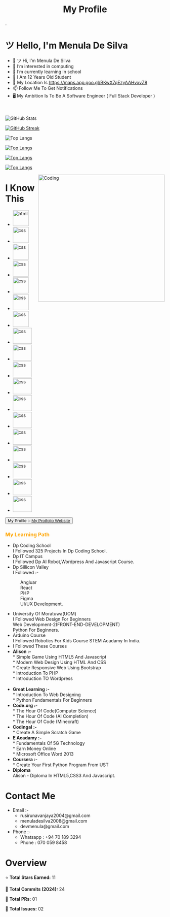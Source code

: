 
<h1><center>My Profile</center></h1>.
<h1>ツ Hello, I'm Menula De Silva </h1>



- 👋 ツ Hi, I’m Menula De Silva
- 👀 I’m interested in computing
- 🌱 I’m currently learning in school
- 🧒 I Am 12 Years Old Student
- 🏡 My Location Is https://maps.app.goo.gl/BKwX7qEzyAAHvxvZ8
- 📫 Follow Me To Get Notifications
- 🖥 My Ambition Is To Be A Software Engineer ( Full Stack Developer )
<br><br><br>

![GitHub Stats](https://github-readme-stats.vercel.app/api?username=Menula-De-Silva&show_icons=true&theme=dark)

[![GitHub Streak](https://github-readme-streak-stats.herokuapp.com/?user=Menula-De-Silva&theme=dark)](https://git.io/streak-stats)

![Top Langs](https://github-readme-stats.vercel.app/api/top-langs/?username=Menula-De-Silva&hide_progress=false&theme=tokyonight)

[![Top Langs](https://github-readme-stats.vercel.app/api/top-langs/?username=Menula-De-Silva&layout=donut&theme=tokyonight)](https://github.com/Menula-De-Silva/github-readme-stats)

[![Top Langs](https://github-readme-stats.vercel.app/api/top-langs/?username=Menula-De-Silva&layout=donut-vertical&theme=tokyonight)](https://github.com/Menula-De-Silva/github-readme-stats)

[![Top Langs](https://github-readme-stats.vercel.app/api/top-langs/?username=Menula-De-Silva&layout=pie&theme=tokyonight)](https://github.com/Menula-De-Silva/github-readme-stats)



<img align="right" alt="Coding" width="400" src="https://pixel77.com/wp-content/uploads/2016/05/graphic-design-gifs-2-1.gif">

<h1>I Know This</h1>
<ul>
  <li><img width="50px" height="50px" alt="html" src="https://encrypted-tbn0.gstatic.com/images?q=tbn:ANd9GcTTuspKjKxXgABkRelAAyT-yjDbapueYgL-ag&s"></li>
  <li><img width="50px" height="50px" alt="css" src="https://w7.pngwing.com/pngs/4/808/png-transparent-css3-css3-logo-logo-language-programming-language-css-3d-icon-thumbnail.png"></li>
  <li><img width="50px" height="50px" alt="css" src="https://banner2.cleanpng.com/20190129/vxi/kisspng-javascript-web-applications-scalable-vector-graphi-1713908481051.webp"></li>
  <li><img width="50px" height="50px" alt="css" src="https://w7.pngwing.com/pngs/185/655/png-transparent-logo-php-computer-icons-symbol-miscellaneous-emblem-text-thumbnail.png"></li>
  <li><img width="50px" height="50px" alt="css" src="https://banner2.cleanpng.com/20181109/oll/kisspng-java-development-kit-logo-programming-language-por-java-logo-svg-1713924793188.webp"></li>
  <li><img width="50px" height="50px" alt="css" src="https://encrypted-tbn0.gstatic.com/images?q=tbn:ANd9GcQo415OW0D4O47Vp3PRlPuNo_-FXY3GGFBYeQ&s"></li>
  <li><img width="50px" height="50px" alt="css" src="https://yt3.googleusercontent.com/y4J_Fs5ksRlxx6_LzT1VKxVqH_T8Vyn_RN_YYgLJhuMzBS5qxTgm7NlEcMkQd3hgCpfWtYcEUg=s900-c-k-c0x00ffffff-no-rj"></li>
  <li><img width="60px" height="50px" alt="css" src="https://encrypted-tbn0.gstatic.com/images?q=tbn:ANd9GcSopA7FFmbqwEw4hT_0c2dswWepiRekm17JTw&s"></li>
  <li><img width="60px" height="50px" alt="css" src="https://miro.medium.com/v2/resize:fit:800/1*bc9pmTiyKR0WNPka2w3e0Q.png"></li>
  <li><img width="60px" height="50px" alt="css" src="https://static.ditdot.hr/images/info/ux-ui/ux-ui-small-00.png"></li>
  <li><img width="60px" height="50px" alt="css" src="https://encrypted-tbn0.gstatic.com/images?q=tbn:ANd9GcTWCeOWaQM9AjWbyyIh5ZhmXwl6J9uey0m4zQ&s"></li>
  <li><img width="60px" height="50px" alt="css" src="https://encrypted-tbn0.gstatic.com/images?q=tbn:ANd9GcRlM9j0iuSIskKdqwu4exxAWkujmqbeiX9JWA&s"></li>
  <li><img width="60px" height="50px" alt="css" src="https://encrypted-tbn0.gstatic.com/images?q=tbn:ANd9GcRE4rgpxA1YtD_DXV4jqHjofv_XGtS5FTUy7g&s"></li> 
  <li><img width="60px" height="50px" alt="css" src="https://banner2.cleanpng.com/20180504/ocw/avdmwp8cv.webp"></li>
  <li><img width="60px" height="50px" alt="css" src="https://i0.wp.com/everyday.codes/wp-content/uploads/2019/11/0-nsbIYn7PGj9YK3dB.png?fit=1100%2C617&ssl=1"></li>
  <li><img width="60px" height="50px" alt="css" src="https://i0.wp.com/junilearning.com/wp-content/uploads/2020/06/python-programming-language.webp?fit=800%2C800&ssl=1"></li>
  <li><img width="60px" height="50px" alt="css" src="https://banner2.cleanpng.com/20181126/abl/kisspng-scalable-vector-graphics-cran-statgraphics-rnn-vitor-c-5bfbd66c032b81.781736061543231084013.jpg"></li>
  <li><img width="60px" height="50px" alt="css" src="https://localo.com/assets/img/definitions/what-is-bootstrap.webp"></li>

</ul>




<button >My Profile :- <a link="https://menula-de-silva.glitch.me/" href="https://menula-de-silva.glitch.me/">My Protfolio Website</a></button>

<h3 style="color:orange">My Learning Path</h3>
<ul>
                <li><span>Dp Coding School</span><br>I Followed 325 Projects In Dp Coding School.</li>
                <li><span>Dp IT Campus</span><br>I Followed Dp AI Robot,Wordpress And Javascript Course.</li>
                 <li><span>Dp Sillicon Valley</span><br>I Followed :-<br><ul>
                   
Angluar<br>React<br>PHP<br>Figma<br>UI/UX Development. </ul></li>
                <li><span>University Of Moratuwa(UOM)</span><br> I Followed Web Design For Beginners<br>Web Development-2(FRONT-END-DEVELOPMENT)<br> Python For Beginners.</li>
                  <li><span>Arduino Course</span><br>I Followed Robotics For Kids Course STEM Acadamy In India.</li>
              <li><span>I Followed These Courses</span></li> 
                <li><b>Alison :-</b> <br>* Simple Game Using HTML5 And Javascript <br>* Modern Web Design Using HTML And CSS<br>* Create Responsive Web Using Bootstrap <br>* Introduction To PHP <br>* Introduction TO Wordpress</li>            
                <li><b>Great Learning :- </b><br>* Introduction To Web Designing <br>* Python Fundamentals For Beginners</li>
                <li><b>Code.org :- </b><br>* The Hour Of Code(Computer Science) <br>* The Hour Of Code (AI Completion) <br>* The Hour Of Code (Minecraft)</li>
                <li><b>Codingal :-</b><br>* Create A Simple Scratch Game</li>
                <li><b>E Acadamy :- </b><br>* Fundamentals Of 5G Technology <br>* Earn Money Online <br>* Microsoft Office Word 2013</li>
                <li><b>Coursera :- </b><br>* Create Your First Python Program From UST</li>
             <li><span><b>Diploma</b></span><br>Alison - Diploma In HTML5,CSS3 And Javascript.</li>
              
              
              
 </ul>

</html>

<h1>Contact Me</h1>
<ul>
  <li>Email :- 
    <ul>
      <li>rusirunavanjaya2004@gmail.com</li>
      <li>menuladesilva2008@gmail.com</li>
      <li>devmenula@gmail.com</li>
  </ul>
  </li>
  <li>Phone :-
    <ul>
      <li>Whatsapp : +94 70 189 3294</li>
      <li>Phone : 070 059 8458</li>
    </ul>
  </li>
</ul>


<h1>Overview </h1>

<p>⭐ <b>Total Stars Earned:</b> 11 </p>
<p>💬 <b>Total Commits (2024):</b> 24 </p>
<p>🔧 <b>Total PRs:</b> 01  </p>
<p>🚨 <b>Total Issues:</b> 02  </p>

